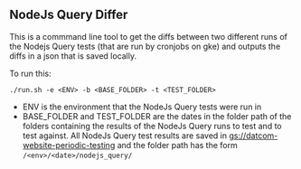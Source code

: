 ## NodeJs Query Differ

This is a commmand line tool to get the diffs between two different runs of
the Nodejs Query tests (that are run by cronjobs on gke) and outputs the diffs
in a json that is saved locally.

To run this:

```
./run.sh -e <ENV> -b <BASE_FOLDER> -t <TEST_FOLDER>
```

- ENV is the environment that the NodeJs Query tests were run in
- BASE_FOLDER and TEST_FOLDER are the dates in the folder path of the folders containing the results of the NodeJs Query runs to test and to test against. All NodeJs Query test results are saved in [gs://datcom-website-periodic-testing](https://pantheon.corp.google.com/storage/browser/datcom-website-periodic-testing) and the folder path has the form `/<env>/<date>/nodejs_query/`